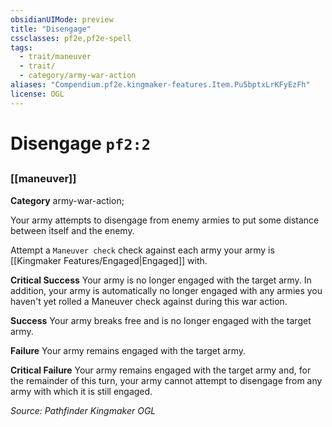 ```yaml
---
obsidianUIMode: preview
title: "Disengage"
cssclasses: pf2e,pf2e-spell
tags:
  - trait/maneuver
  - trait/
  - category/army-war-action
aliases: "Compendium.pf2e.kingmaker-features.Item.Pu5bptxLrKFyEzFh"
license: OGL
---
```

# Disengage `pf2:2`
## 
### [[maneuver]]

**Category** army-war-action; 




Your army attempts to disengage from enemy armies to put some distance between itself and the enemy.

Attempt a `Maneuver check` check against each army your army is [[Kingmaker Features/Engaged|Engaged]] with.

**Critical Success** Your army is no longer engaged with the target army. In addition, your army is automatically no longer engaged with any armies you haven't yet rolled a Maneuver check against during this war action.

**Success** Your army breaks free and is no longer engaged with the target army.

**Failure** Your army remains engaged with the target army.

**Critical Failure** Your army remains engaged with the target army and, for the remainder of this turn, your army cannot attempt to disengage from any army with which it is still engaged.

*Source: Pathfinder Kingmaker*
*OGL*